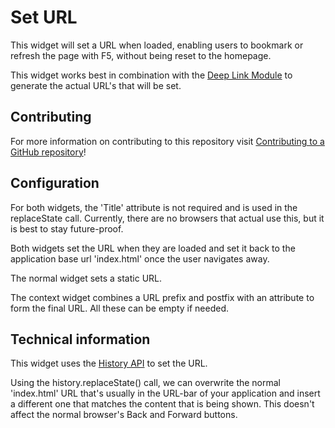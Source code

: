 # Set URL

This widget will set a URL when loaded, enabling users to bookmark or refresh the page with F5, without being reset to the homepage.

This widget works best in combination with the [Deep Link Module](https://appstore.home.mendix.com/link/app/43/Mendix/Deep-link-module) to generate the actual URL's that will be set.

## Contributing

For more information on contributing to this repository visit [Contributing to a GitHub repository](https://world.mendix.com/display/howto50/Contributing+to+a+GitHub+repository)!

## Configuration

For both widgets, the 'Title' attribute is not required and is used in the replaceState call. Currently, there are no browsers that actual use this, but it is best to stay future-proof.

Both widgets set the URL when they are loaded and set it back to the application base url 'index.html' once the user navigates away.

The normal widget sets a static URL.

The context widget combines a URL prefix and postfix with an attribute to form the final URL. All these can be empty if needed.

## Technical information

This widget uses the [History API](https://developer.mozilla.org/en-US/docs/Web/API/History_API) to set the URL.

Using the history.replaceState() call, we can overwrite the normal 'index.html' URL that's usually in the URL-bar of your application and insert a different one that matches the content that is being shown. This doesn't affect the normal browser's Back and Forward buttons.